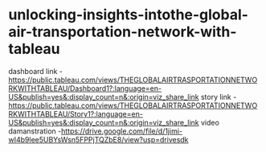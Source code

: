 # unlocking-insights-intothe-global-air-transportation-network-with-tableau
dashboard link -https://public.tableau.com/views/THEGLOBALAIRTRASPORTATIONNETWORKWITHTABLEAU/Dashboard1?:language=en-US&publish=yes&:display_count=n&:origin=viz_share_link
story link -https://public.tableau.com/views/THEGLOBALAIRTRASPORTATIONNETWORKWITHTABLEAU/Story1?:language=en-US&publish=yes&:display_count=n&:origin=viz_share_link
video damanstration -https://drive.google.com/file/d/1jimi-wI4b9lee5UBYsWsn5FPPjTQZbE8/view?usp=drivesdk
